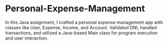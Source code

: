 # Personal-Expense-Management
 In this Java assignment, I crafted a personal expense management app with classes like User, Expense, Income, and Account. Validated DNI, handled transactions, and utilized a Java-based Main class for program execution and user interaction.
